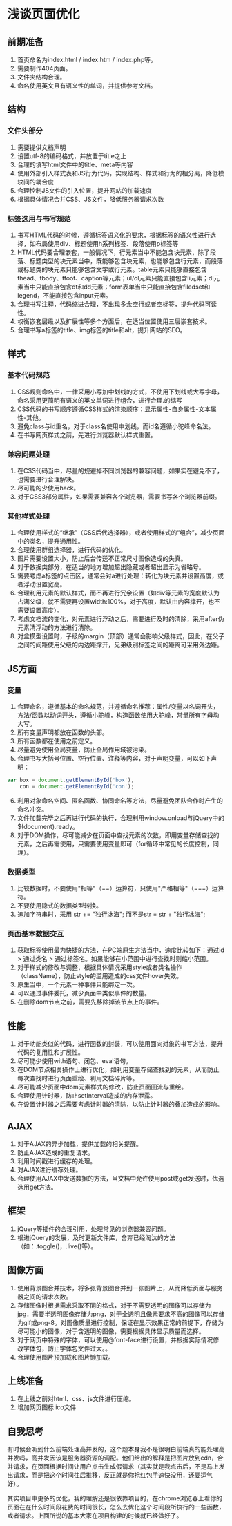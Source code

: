# 浅谈页面优化

## 前期准备

1. 首页命名为index.html / index.htm / index.php等。
2. 需要制作404页面。
3. 文件夹结构合理。
4. 命名使用英文且有语义性的单词，并提供参考文档。

## 结构

### 文件头部分

1. 需要提供文档声明
2. 设置utf-8的编码格式，并放置于title之上
3. 合理的填写html文件中的title、meta等内容
4. 使用外部引入样式表和JS行为代码，实现结构、样式和行为的相分离，降低模块间的耦合度
5. 合理控制JS文件的引入位置，提升网站的加载速度
6. 根据具体情况合并CSS、JS文件，降低服务器请求次数

### 标签选用与书写规范

1. 书写HTML代码的时候，遵循标签语义化的要求，根据标签的语义性进行选择，如布局使用div、标题使用h系列标签、段落使用p标签等
2. HTML代码要合理嵌套，一般情况下，行元素当中不能包含块元素，除了段落、标题类型的块元素当中，既能够包含块元素，也能够包含行元素，而段落或标题类的块元素只能够包含文字或行元素。table元素只能够直接包含thead、tbody、tfoot、caption等元素；ul/ol元素只能直接包含li元素；dl元素当中只能直接包含dt和dd元素；form表单当中只能直接包含filedset和legend，不能直接包含input元素。
3. 合理书写注释，代码缩进合理，不出现多余空行或者空标签，提升代码可读性。
4. 权衡嵌套层级以及扩展性等多个方面后，在适当位置使用三层嵌套技术。
5. 合理书写a标签的title、img标签的title和alt，提升网站的SEO。

## 样式

### 基本代码规范

1. CSS规则命名中，一律采用小写加中划线的方式，不使用下划线或大写字母，命名采用更简明有语义的英文单词进行组合，进行合理.的缩写
2. CSS代码的书写顺序遵循CSS样式的渲染顺序：显示属性-自身属性-文本属性-其他。
3. 避免class与id重名，对于class名使用中划线，而id名遵循小驼峰命名法。
4. 在书写网页样式之前，先进行浏览器默认样式重置。

### 兼容问题处理

1. 在CSS代码当中，尽量的规避掉不同浏览器的兼容问题，如果实在避免不了，也需要进行合理解决。
2. 尽可能的少使用hack。
3. 对于CSS3部分属性，如果需要兼容各个浏览器，需要书写各个浏览器前缀。

### 其他样式处理

1. 合理使用样式的“继承”（CSS后代选择器），或者使用样式的“组合”，减少页面中的类名，提升通用性。
2. 合理使用群组选择器，进行代码的优化。
3. 图片需要设置大小，防止后台传送不正常尺寸图像造成的失真。
4. 对于数据类部分，在适当的地方增加超出隐藏或者超出显示为省略号。
5. 需要考虑a标签的点击区，通常会对a进行处理：转化为块元素并设置高度，或者浮动设置宽高。
6. 合理利用元素的默认样式，而不再进行冗余设置（如div等元素的宽度默认为占满父级，就不需要再设置width:100%，对于高度，默认由内容撑开，也不需要设置高度）。
7. 考虑文档流的变化，对元素进行浮动之后，需要进行及时的清除，采用after伪元素清浮动的方法进行清除。
8. 对盒模型设置时，子级的margin（顶部）通常会影响父级样式，因此，在父子之间的间距使用父级的内边距撑开，兄弟级别标签之间的距离可采用外边距。

## JS方面

### 变量

1. 合理命名，遵循基本的命名规范，并遵循命名推荐：属性/变量以名词开头，方法/函数以动词开头，遵循小驼峰，构造函数使用大驼峰，常量所有字母均大写。
2. 所有变量声明都放在函数的头部。
3. 所有函数都在使用之前定义。
4. 尽量避免使用全局变量，防止全局作用域被污染。
5. 合理书写大括号位置、空行位置、注释等内容，对于声明变量，可以如下声明：

```js
var box = document.getElementById('box'),
    con = document.getElementById('con');
```

6. 利用对象命名空间、匿名函数、协同命名等方法，尽量避免团队合作时产生的命名冲突。
7. 文件加载完毕之后再进行代码的执行，合理利用window.onload与jQuery中的$(document).ready。
8. 对于DOM操作，尽可能减少在页面中查找元素的次数，即用变量存储查找的元素，之后再需使用，只需要使用变量即可（for循环中常见的长度控制，同理）。

### 数据类型

1. 比较数据时，不要使用"相等"（\==）运算符，只使用"严格相等"（===）运算符。
2. 不要使用隐式的数据类型转换。
3. 追加字符串时，采用 str += "独行冰海"; 而不是str = str + "独行冰海";

### 页面基本数据交互

1. 获取标签使用最为快捷的方法，在PC端原生方法当中，速度比较如下：通过id > 通过类名 > 通过标签名。如果能够在小范围中进行查找时则缩小范围。
2. 对于样式的修改与调整，根据具体情况采用style或者类名操作（className），防止style的滥用造成的css文件hover失效。
3. 原生当中，一个元素一种事件只能绑定一次。
4. 可以通过事件委托，减少页面中类似事件的数量。
5. 在删除dom节点之前，需要先移除掉该节点上的事件。

## 性能

1. 对于功能类似的代码，进行函数的封装，可以使用面向对象的书写方法，提升代码的复用性和扩展性。
2. 尽可能少使用with语句、闭包、eval语句。
3. 在DOM节点相关操作上进行优化，如利用变量存储查找到的元素，从而防止每次查找时进行页面重绘、利用文档碎片等。
4. 尽可能减少页面中dom元素样式的修改，防止页面回流与重绘。
5. 合理使用计时器，防止setInterval造成的内存泄露。
6. 在设置计时器之后需要考虑计时器的清除，以防止计时器的叠加造成的影响。

## AJAX

1. 对于AJAX的异步加载，提供加载的相关提醒。
2. 防止AJAX造成的重复请求。
3. 利用时间戳进行缓存的处理。
4. 对AJAX进行缓存处理。
5. 合理使用AJAX中发送数据的方法，当文档中允许使用post或get发送时，优选选用get方法。

## 框架

1. jQuery等插件的合理引用，处理常见的浏览器兼容问题。
2. 根进jQuery的发展，及时更新文件库，舍弃已经淘汰的方法（如：.toggle()，.live()等）。

## 图像方面

1. 使用背景图合并技术，将多张背景图合并到一张图片上，从而降低页面与服务器之间的请求次数。
2. 存储图像时根据需求采取不同的格式，对于不需要透明的图像可以存储为jpg，需要半透明图像存储为png，对于全透明且像素要求不高的图像可以存储为gif或png-8。对图像质量进行控制，保证在显示效果正常的前提下，存储为尽可能小的图像，对于含透明的图像，需要根据具体显示质量而选择。
3. 对于网页中特殊的字体，可以使用@font-face进行设置，并根据实际情况修改字体包，防止字体包文件过大。。
4. 合理使用图片预加载和图片懒加载。

## 上线准备

1. 在上线之前对html、css、js文件进行压缩。
2. 增加网页图标 ico文件

## 自我思考

有时候会听到什么前端处理高并发的，这个题本身我不是很明白前端真的能处理高并发吗，高并发因该是服务器资源的调配。他们给出的解释是把图片放到cdn，合并请求，在页面根据时间让用户点击生成假请求（其实就是我点击后，不是马上发出请求，而是把这个时间往后推移，反正就是你抢红包手速快没用，还要运气好）。

其实项目中更多的优化，我的理解还是很依靠项目的，在chrome浏览器上看你的页面在在什么时间段花费的时间很长，怎么去优化这个时间段所执行的一些函数，或者请求。上面所说的基本大家在项目构建的时候就已经做好了。